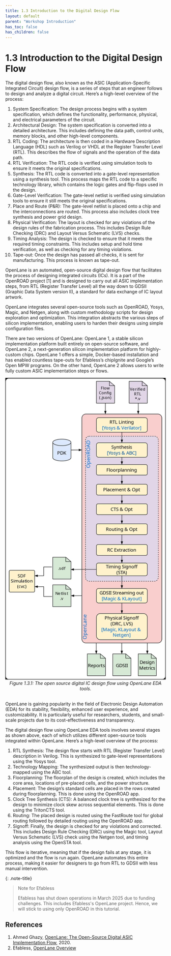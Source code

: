 ```yaml
---
title: 1.3 Introduction to the Digital Design Flow
layout: default
parent: "Workshop Introduction"
has_toc: false
has_children: false
---
```

# 1.3 Introduction to the Digital Design Flow

The digital design flow, also known as the ASIC (Application-Specific Integrated Circuit) design flow, is a series of steps that an engineer follows to design and analyze a digital circuit. Here’s a high-level overview of the process:

1. System Specification: The design process begins with a system specification, which defines the functionality, performance, physical, and electrical parameters of the circuit.
2. Architectural Design: The system specification is converted into a detailed architecture. This includes defining the data path, control units, memory blocks, and other high-level components.
3. RTL Coding: The architecture is then coded in a Hardware Description Language (HDL) such as Verilog or VHDL at the Register Transfer Level (RTL). This describes the flow of signals and the operation of the data path.
4. RTL Verification: The RTL code is verified using simulation tools to ensure it meets the original specifications.
5. Synthesis: The RTL code is converted into a gate-level representation using a synthesis tool. This process maps the RTL code to a specific technology library, which contains the logic gates and flip-flops used in the design.
6. Gate-Level Verification: The gate-level netlist is verified using simulation tools to ensure it still meets the original specifications.
7. Place and Route (P&R): The gate-level netlist is placed onto a chip and the interconnections are routed. This process also includes clock tree synthesis and power grid design.
8. Physical Verification: The layout is checked for any violations of the design rules of the fabrication process. This includes Design Rule Checking (DRC) and Layout Versus Schematic (LVS) checks.
9. Timing Analysis: The design is checked to ensure that it meets the required timing constraints. This includes setup and hold time verification, as well as checking for any timing violations.
10. Tape-out: Once the design has passed all checks, it is sent for manufacturing. This process is known as tape-out.

OpenLane is an automated, open-source digital design flow that facilitates the process of designing integrated circuits (ICs). It is a part of the OpenROAD project [1] and is designed to carry out all ASIC implementation steps, from RTL (Register Transfer Level) all the way down to GDSII (Graphic Data System version II), a standard for data exchange of IC layout artwork.

OpenLane integrates several open-source tools such as OpenROAD, Yosys, Magic, and Netgen, along with custom methodology scripts for design exploration and optimization. This integration abstracts the various steps of silicon implementation, enabling users to harden their designs using simple configuration files.

There are two versions of OpenLane: OpenLane 1, a stable silicon implementation platform built entirely on open-source software, and OpenLane 2, a next-generation silicon implementation platform for highly-custom chips. OpenLane 1 offers a simple, Docker-based installation and has enabled countless tape-outs for Efabless’s chipIgnite and Google’s Open MPW programs. On the other hand, OpenLane 2 allows users to write fully custom ASIC implementation steps or flows.

<div align="center">
  <img src="./images/openlane2.png" alt="Resistor V-I curve" width="620">
  <figcaption><em>Figure 1.3.1: The open source digital IC design flow using OpenLane EDA tools.</em></figcaption>
</div>

<br>

OpenLane is gaining popularity in the field of Electronic Design Automation (EDA) for its stability, flexibility, enhanced user experience, and customizability. It is particularly useful for researchers, students, and small-scale projects due to its cost-effectiveness and transparency. 

The digital design flow using OpenLane EDA tools involves several stages as shown above, each of which utilizes different open-source tools integrated within OpenLane. Here’s a high-level overview of the process:

1. RTL Synthesis: The design flow starts with RTL (Register Transfer Level) description in Verilog. This is synthesized to gate-level representations using the Yosys tool.
2. Technology Mapping: The synthesized output is then technology-mapped using the ABC tool.
3. Floorplanning: The floorplan of the design is created, which includes the core area, locations of pre-placed cells, and the power structure.
4. Placement: The design’s standard cells are placed in the rows created during floorplanning. This is done using the OpenROAD app.
5. Clock Tree Synthesis (CTS): A balanced clock tree is synthesized for the design to minimize clock skew across sequential elements. This is done using the TritonCTS tool.
6. Routing: The placed design is routed using the FastRoute tool for global routing followed by detailed routing using the OpenROAD app.
7. Signoff: Finally, the design is checked for any violations and corrected. This includes Design Rule Checking (DRC) using the Magic tool, Layout Versus Schematic (LVS) check using the Netgen tool, and timing analysis using the OpenSTA tool.

This flow is iterative, meaning that if the design fails at any stage, it is optimized and the flow is run again. OpenLane automates this entire process, making it easier for designers to go from RTL to GDSII with less manual intervention.

{: .note-title}
> Note for Efabless
>
> Efabless has shut down operations in March 2025 due to funding challenges. This includes Efabless's OpenLane project. Hence, we will stick to using only OpenROAD in this tutorial.

## References

1. Ahmed Ghazy, [OpenLane: The Open-Source Digital ASIC Implementation Flow](https://woset-workshop.github.io/PDFs/2020/a21-slides.pdf), 2020.
2. Efabless, [OpenLane Overview](https://www.youtube.com/watch?v=d0hPdkYg5QI)